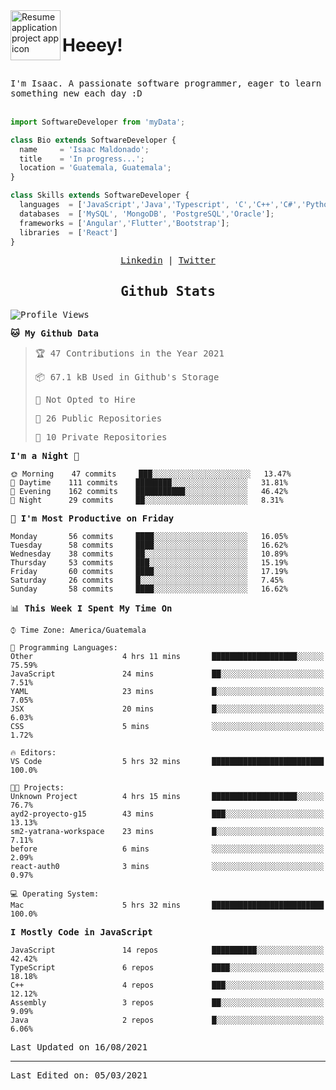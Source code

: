 <img align="left" width="80" height="80" src="https://raw.githubusercontent.com/sidbelbase/sidbelbase/master/wave.gif" alt="Resume application project app icon">

# Heeey!
 
</br>
 
<samp>
I'm Isaac. A passionate software programmer, eager to learn something new each day :D
</samp>
</br></br>



```js
import SoftwareDeveloper from 'myData';

class Bio extends SoftwareDeveloper {
  name     = 'Isaac Maldonado';
  title    = 'In progress...';
  location = 'Guatemala, Guatemala';
}

class Skills extends SoftwareDeveloper {
  languages  = ['JavaScript','Java','Typescript', 'C','C++','C#','Python','Assembly','Dart','Go'];
  databases  = ['MySQL', 'MongoDB', 'PostgreSQL','Oracle'];
  frameworks = ['Angular','Flutter','Bootstrap'];
  libraries  = ['React']
}
```

</p>
<samp>
<p align="center">
<a href="www.linkedin.com/in/isaac-maldonado-4745b2194">Linkedin</a> | <a href="https://twitter.com/Anaklusmos99">Twitter</a>
</p>

<h2 align="center"><samp>Github Stats</samp></h2>

<!--START_SECTION:waka-->
![Profile Views](http://img.shields.io/badge/Profile%20Views-0-blue)

**🐱 My Github Data** 

> 🏆 47 Contributions in the Year 2021
 > 
> 📦 67.1 kB Used in Github's Storage 
 > 
> 🚫 Not Opted to Hire
 > 
> 📜 26 Public Repositories 
 > 
> 🔑 10 Private Repositories  
 > 
**I'm a Night 🦉** 

```text
🌞 Morning    47 commits     ███░░░░░░░░░░░░░░░░░░░░░░   13.47% 
🌆 Daytime    111 commits    ████████░░░░░░░░░░░░░░░░░   31.81% 
🌃 Evening    162 commits    ███████████░░░░░░░░░░░░░░   46.42% 
🌙 Night      29 commits     ██░░░░░░░░░░░░░░░░░░░░░░░   8.31%

```
📅 **I'm Most Productive on Friday** 

```text
Monday       56 commits     ████░░░░░░░░░░░░░░░░░░░░░   16.05% 
Tuesday      58 commits     ████░░░░░░░░░░░░░░░░░░░░░   16.62% 
Wednesday    38 commits     ██░░░░░░░░░░░░░░░░░░░░░░░   10.89% 
Thursday     53 commits     ███░░░░░░░░░░░░░░░░░░░░░░   15.19% 
Friday       60 commits     ████░░░░░░░░░░░░░░░░░░░░░   17.19% 
Saturday     26 commits     █░░░░░░░░░░░░░░░░░░░░░░░░   7.45% 
Sunday       58 commits     ████░░░░░░░░░░░░░░░░░░░░░   16.62%

```


📊 **This Week I Spent My Time On** 

```text
⌚︎ Time Zone: America/Guatemala

💬 Programming Languages: 
Other                    4 hrs 11 mins       ███████████████████░░░░░░   75.59% 
JavaScript               24 mins             ██░░░░░░░░░░░░░░░░░░░░░░░   7.51% 
YAML                     23 mins             █░░░░░░░░░░░░░░░░░░░░░░░░   7.05% 
JSX                      20 mins             █░░░░░░░░░░░░░░░░░░░░░░░░   6.03% 
CSS                      5 mins              ░░░░░░░░░░░░░░░░░░░░░░░░░   1.72%

🔥 Editors: 
VS Code                  5 hrs 32 mins       █████████████████████████   100.0%

🐱‍💻 Projects: 
Unknown Project          4 hrs 15 mins       ███████████████████░░░░░░   76.7% 
ayd2-proyecto-g15        43 mins             ███░░░░░░░░░░░░░░░░░░░░░░   13.13% 
sm2-yatrana-workspace    23 mins             █░░░░░░░░░░░░░░░░░░░░░░░░   7.11% 
before                   6 mins              ░░░░░░░░░░░░░░░░░░░░░░░░░   2.09% 
react-auth0              3 mins              ░░░░░░░░░░░░░░░░░░░░░░░░░   0.97%

💻 Operating System: 
Mac                      5 hrs 32 mins       █████████████████████████   100.0%

```

**I Mostly Code in JavaScript** 

```text
JavaScript               14 repos            ██████████░░░░░░░░░░░░░░░   42.42% 
TypeScript               6 repos             ████░░░░░░░░░░░░░░░░░░░░░   18.18% 
C++                      4 repos             ███░░░░░░░░░░░░░░░░░░░░░░   12.12% 
Assembly                 3 repos             ██░░░░░░░░░░░░░░░░░░░░░░░   9.09% 
Java                     2 repos             █░░░░░░░░░░░░░░░░░░░░░░░░   6.06%

```



 Last Updated on 16/08/2021
<!--END_SECTION:waka-->

------

Last Edited on: 05/03/2021

